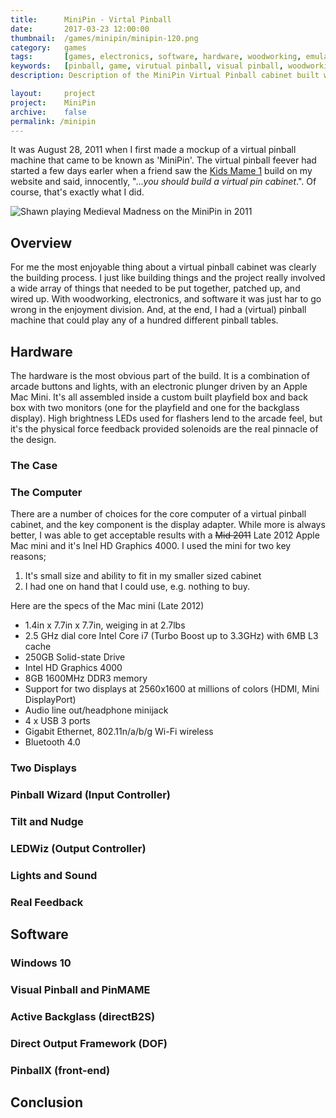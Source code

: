 ```yaml
---
title: 		MiniPin - Virtal Pinball
date: 		2017-03-23 12:00:00
thumbnail: 	/games/minipin/minipin-120.png
category: 	games
tags: 		[games, electronics, software, hardware, woodworking, emulation]
keywords:	[pinball, game, virutual pinball, visual pinball, woodworking, electronics]
description: Description of the MiniPin Virtual Pinball cabinet built with Visual Pinball, PinMAME, PinballY and other open and free software. 

layout: 	project
project: 	MiniPin
archive:	false
permalink: /minipin
---
```

It was August 28, 2011 when I first made a mockup of a virtual pinball machine that came to be known as 'MiniPin'. The virtual pinball feever had started a few days earler when a friend saw the [Kids Mame 1][kidsmame1] build on my website and said, innocently, "...*you should build a virtual pin cabinet*.". Of course, that's exactly what I did.

![Shawn playing Medieval Madness on the MiniPin in 2011]({{site.baseurl}}/assets/games/minipin/minipin-480.png)

## Overview

For me the most enjoyable thing about a virtual pinball cabinet was clearly the building process. I just like building things and the project really involved a wide array of things that needed to be put together, patched up, and wired up. With woodworking, electronics, and software it was just har to go wrong in the enjoyment division. And, at the end, I had a (virtual) pinball machine that could play any of a hundred different pinball tables.

## Hardware

The hardware is the most obvious part of the build. It is a combination of arcade buttons and lights, with an electronic plunger driven by an Apple Mac Mini. It's all assembled inside a custom built playfield box and back box with two monitors (one for the playfield and one for the backglass display). High brightness LEDs used for flashers lend to the arcade feel, but it's the physical force feedback provided solenoids are the real pinnacle of the design.

### The Case

### The Computer

There are a number of choices for the core computer of a virtual pinball cabinet, and the key component is the display adapter. While more is always better, I was able to get acceptable results with a ~~Mid 2011~~ Late 2012 Apple Mac mini and it's Inel HD Graphics 4000. I used the mini for two key reasons; 

1. It's small size and ability to fit in my smaller sized cabinet
2. I had one on hand that I could use, e.g. nothing to buy.

Here are the specs of the Mac mini (Late 2012)

* 1.4in x 7.7in x 7.7in, weiging in at 2.7lbs
* 2.5 GHz dial core Intel Core i7 (Turbo Boost up to 3.3GHz) with 6MB L3 cache
* 250GB Solid-state Drive
* Intel HD Graphics 4000
* 8GB 1600MHz DDR3 memory
* Support for two displays at 2560x1600 at millions of colors (HDMI, Mini DisplayPort)
* Audio line out/headphone minijack
* 4 x USB 3 ports
* Gigabit Ethernet, 802.11n/a/b/g Wi-Fi wireless
* Bluetooth 4.0

### Two Displays

### Pinball Wizard (Input Controller)

### Tilt and Nudge

### LEDWiz (Output Controller)

### Lights and Sound

### Real Feedback

## Software

### Windows 10

### Visual Pinball and PinMAME

### Active Backglass (directB2S)

### Direct Output Framework (DOF)

### PinballX (front-end)

## Conclusion

<!--
<link type="text/css" rel="stylesheet" href="//cdnjs.cloudflare.com/ajax/libs/lightslider/1.1.6/css/lightslider.min.css" /> 
<!--
<link type="text/css" rel="stylesheet" 
href="//cdnjs.cloudflare.com/ajax/libs/lightgallery/1.3.9/css/lightgallery.min.css" />         

<script src="//cdnjs.cloudflare.com/ajax/libs/jquery/3.2.1/jquery.min.js"></script>
<script src="//cdnjs.cloudflare.com/ajax/libs/lightslider/1.1.6/js/lightslider.min.js"></script>
<script src="//cdnjs.cloudflare.com/ajax/libs/lightgallery/1.3.9/js/lightgallery.min.js"></script>

<ul class="center" id="lightSlider" width="100%">
	<li>
		<iframe width="560" height="315" src="https://www.youtube.com/embed/_pfy87Gm9PA" frameborder="0" allowfullscreen></iframe>  
	</li>
  	<li data-thumb='{{"/projects/minipin/gallery/DSC02968.JPG"|prepend:site.assetsurl}}'>
  		<img src='{{"/projects/minipin/gallery/DSC02968.JPG"|prepend:site.assetsurl}}'/>
  	</li>
  	<li data-thumb='{{"/projects/minipin/gallery/DSC02883.JPG"|prepend:site.assetsurl}}'>
  		<img src='{{"/projects/minipin/gallery/DSC02883.JPG"|prepend:site.assetsurl}}'/>
  	</li>
  	<li data-thumb='{{"/projects/minipin/gallery/DSC02898.JPG"|prepend:site.assetsurl}}'>
  		<img src='{{"/projects/minipin/gallery/DSC02898.JPG"|prepend:site.assetsurl}}'/>
  	</li>
  	<li data-thumb='{{"/projects/minipin/gallery/IMG_0577.jpg"|prepend:site.assetsurl}}'>
  		<img src='{{"/projects/minipin/gallery/IMG_0577.jpg"|prepend:site.assetsurl}}'/>
  	</li>
  	<li data-thumb='{{"/projects/minipin/gallery/DSC02904.JPG"|prepend:site.assetsurl}}'>
  		<img src='{{"/projects/minipin/gallery/DSC02904.JPG"|prepend:site.assetsurl}}'/>
  	</li>
  	<li data-thumb='{{"/projects/minipin/gallery/DSC02946.JPG"|prepend:site.assetsurl}}'>
  		<img src='{{"/projects/minipin/gallery/DSC02946.JPG"|prepend:site.assetsurl}}'/>
  	</li>
  	<li data-thumb='{{"/projects/minipin/gallery/DSC02954.JPG"|prepend:site.assetsurl}}'/>
  		<img src='{{"/projects/minipin/gallery/DSC02954.JPG"|prepend:site.assetsurl}}'/>
  	</li>
  	<li data-thumb='{{"/projects/minipin/gallery/DSC02956.JPG"|prepend:site.assetsurl}}'/>>
  		<img src='{{"/projects/minipin/gallery/DSC02956.JPG"|prepend:site.assetsurl}}'/>
  	</li>
  	<li data-thumb='{{"/projects/minipin/gallery/DSC02962.JPG"|prepend:site.assetsurl}}'/>
  		<img src='{{"/projects/minipin/gallery/DSC02962.JPG"|prepend:site.assetsurl}}'/>
  	</li>
  	<li data-thumb='{{"/projects/minipin/gallery/DSC02971.JPG"|prepend:site.assetsurl}}'/>
  		<img src='{{"/projects/minipin/gallery/DSC02971.JPG"|prepend:site.assetsurl}}'/>
  	</li>
  	<li data-thumb='{{"/projects/minipin/gallery/DSC02997.JPG"|prepend:site.assetsurl}}'/>
  		<img src='{{"/projects/minipin/gallery/DSC02997.JPG"|prepend:site.assetsurl}}'/>
  	</li>
  	<li data-thumb='{{"/projects/minipin/gallery/DSC02999.JPG"|prepend:site.assetsurl}}'/>
  		<img src='{{"/projects/minipin/gallery/DSC02999.JPG"|prepend:site.assetsurl}}'/>
  	</li>
  	<li data-thumb='{{"/projects/minipin/gallery/DSC03001.JPG"|prepend:site.assetsurl}}'/>
  		<img src='{{"/projects/minipin/gallery/DSC03001.JPG"|prepend:site.assetsurl}}'/>
  	</li>
  	<li data-thumb='{{"/projects/minipin/gallery/DSC03002.JPG"|prepend:site.assetsurl}}'/>
  		<img src='{{"/projects/minipin/gallery/DSC03002.JPG"|prepend:site.assetsurl}}'/>
  	</li>
  	<li data-thumb='{{"/projects/minipin/gallery/DSC03003.JPG"|prepend:site.assetsurl}}'/>
  		<img src='{{"/projects/minipin/gallery/DSC03003.JPG"|prepend:site.assetsurl}}'/>
  	</li>
  	<li data-thumb='{{"/projects/minipin/gallery/DSC03016.JPG"|prepend:site.assetsurl}}'/>
  		<img src='{{"/projects/minipin/gallery/DSC03016.JPG"|prepend:site.assetsurl}}'/>
  	</li>
  	<li data-thumb='{{"/projects/minipin/gallery/DSC03018.JPG"|prepend:site.assetsurl}}'/>
  		<img src='{{"/projects/minipin/gallery/DSC03018.JPG"|prepend:site.assetsurl}}'/>
  	</li>
  	<li data-thumb='{{"/projects/minipin/gallery/DSC03059.JPG"|prepend:site.assetsurl}}'/>
  		<img src='{{"/projects/minipin/gallery/DSC03059.JPG"|prepend:site.assetsurl}}'/>
  	</li>
  	<li data-thumb='{{"/projects/minipin/gallery/DSC03072.JPG"|prepend:site.assetsurl}}'/>
  		<img src='{{"/projects/minipin/gallery/DSC03072.JPG"|prepend:site.assetsurl}}'/>
  	</li>
  	<li data-thumb='{{"/projects/minipin/gallery/DSC03075.JPG"|prepend:site.assetsurl}}'/>
  		<img src='{{"/projects/minipin/gallery/DSC03075.JPG"|prepend:site.assetsurl}}'/>
  	</li>
  	<li data-thumb='{{"/projects/minipin/gallery/DSC03077.JPG"|prepend:site.assetsurl}}'/>
  		<img src='{{"/projects/minipin/gallery/DSC03077.JPG"|prepend:site.assetsurl}}'/>
  	</li>
  	<li data-thumb='{{"/projects/minipin/gallery/IMG_0021.jpg"|prepend:site.assetsurl}}'/>
  		<img src='{{"/projects/minipin/gallery/IMG_0021.jpg"|prepend:site.assetsurl}}'/>
  	</li>
</ul>

<script type="text/javascript">
  $(document).ready(function() {
    $("#lightSlider").lightSlider({
		gallery: true,
    	item: 1,
    	loop: true,
    	slideMargin: 0,
    	thumbItem: 9,
		enableDrag: false,
		//onSliderLoad: function(el) {
        //	el.lightGallery({
        //    	selector: '#lightSlider .lslide'
        //    });
        //}   
	}); 
  });
</script>

-->	

 [kidsmame1]: {{site.baseurl}}/kids-mame-1

